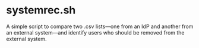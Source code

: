 # systemrec.sh
A simple script to compare two .csv lists—one from an IdP and another from an external system—and identify users who should be removed from the external system.
